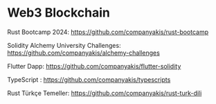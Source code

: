 # Web3 Blockchain

Rust Bootcamp 2024:
https://github.com/companyakis/rust-bootcamp

Solidity Alchemy University Challenges:
https://github.com/companyakis/alchemy-challenges

Flutter Dapp:
https://github.com/companyakis/flutter-solidity

TypeScript :
https://github.com/companyakis/typescripts

Rust Türkçe Temeller:
https://github.com/companyakis/rust-turk-dili
